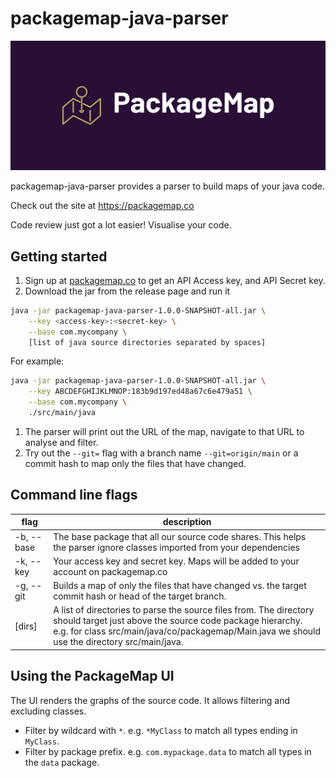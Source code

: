 # packagemap-java-parser

<img src="/cover.png" alt="PackageMap cover logo" title="PackageMap cover logo">

packagemap-java-parser provides a parser to build maps of your java code. 

Check out the site at https://packagemap.co

Code review just got a lot easier! Visualise your code. 

## Getting started

1. Sign up at [packagemap.co](http://packagemap.co) to get an API Access key, and API Secret key.
2. Download the jar from the release page and run it

```bash
java -jar packagemap-java-parser-1.0.0-SNAPSHOT-all.jar \
    --key <access-key>:<secret-key> \
    --base com.mycompany \
    [list of java source directories separated by spaces]
```

For example:

```bash
java -jar packagemap-java-parser-1.0.0-SNAPSHOT-all.jar \
    --key ABCDEFGHIJKLMNOP:183b9d197ed48a67c6e479a51 \
    --base com.mycompany \
    ./src/main/java
```

1. The parser will print out the URL of the map, navigate to that URL to analyse and filter. 
2. Try out the `--git=` flag with a branch name `--git=origin/main` or a commit hash to map only the files that have changed.

## Command line flags

| flag | description |
| --- | --- |
| -b, --base | The base package that all our source code shares. This helps the parser ignore classes imported from your dependencies |
| -k, --key | Your access key and secret key. Maps will be added to your account on packagemap.co |
| -g, --git | Builds a map of only the files that have changed vs. the target commit hash or head of the target branch.  |
| [dirs] | A list of directories to parse the source files from. The directory should target just above the source code package hierarchy.<br/> e.g. for class src/main/java/co/packagemap/Main.java we should use the directory src/main/java. |

## Using the PackageMap UI

The UI renders the graphs of the source code. It allows filtering and excluding classes. 

- Filter by wildcard with `*`. e.g. `*MyClass` to match all types ending in `MyClass`.
- Filter by package prefix. e.g. `com.mypackage.data` to match all types in the `data` package.
